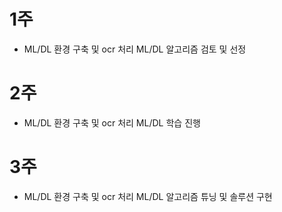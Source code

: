 # 1주
- ML/DL 환경 구축 및 ocr 처리 ML/DL 알고리즘 검토 및 선정

# 2주
- ML/DL 환경 구축 및 ocr 처리 ML/DL 학습 진행

# 3주
- ML/DL 환경 구축 및 ocr 처리 ML/DL 알고리즘 튜닝 및 솔루션 구현
